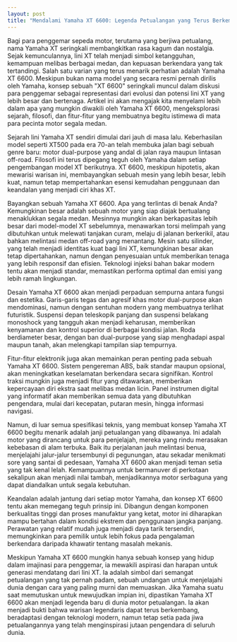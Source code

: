 ```yaml
---
layout: post
title: "Mendalami Yamaha XT 6600: Legenda Petualangan yang Terus Berkembang"
---
```


Bagi para penggemar sepeda motor, terutama yang berjiwa petualang, nama Yamaha XT seringkali membangkitkan rasa kagum dan nostalgia. Sejak kemunculannya, lini XT telah menjadi simbol ketangguhan, kemampuan melibas berbagai medan, dan kepuasan berkendara yang tak tertandingi. Salah satu varian yang terus menarik perhatian adalah Yamaha XT 6600. Meskipun bukan nama model yang secara resmi pernah dirilis oleh Yamaha, konsep sebuah "XT 6600" seringkali muncul dalam diskusi para penggemar sebagai representasi dari evolusi dan potensi lini XT yang lebih besar dan bertenaga. Artikel ini akan mengajak kita menyelami lebih dalam apa yang mungkin diwakili oleh Yamaha XT 6600, mengeksplorasi sejarah, filosofi, dan fitur-fitur yang membuatnya begitu istimewa di mata para pecinta motor segala medan.

Sejarah lini Yamaha XT sendiri dimulai dari jauh di masa lalu. Keberhasilan model seperti XT500 pada era 70-an telah membuka jalan bagi sebuah genre baru: motor dual-purpose yang andal di jalan raya maupun lintasan off-road. Filosofi ini terus dipegang teguh oleh Yamaha dalam setiap pengembangan model XT berikutnya. XT 6600, meskipun hipotetis, akan mewarisi warisan ini, membayangkan sebuah mesin yang lebih besar, lebih kuat, namun tetap mempertahankan esensi kemudahan penggunaan dan keandalan yang menjadi ciri khas XT.

Bayangkan sebuah Yamaha XT 6600. Apa yang terlintas di benak Anda? Kemungkinan besar adalah sebuah motor yang siap diajak bertualang menaklukkan segala medan. Mesinnya mungkin akan berkapasitas lebih besar dari model-model XT sebelumnya, menawarkan torsi melimpah yang dibutuhkan untuk melewati tanjakan curam, melaju di jalanan berkerikil, atau bahkan melintasi medan off-road yang menantang. Mesin satu silinder, yang telah menjadi identitas kuat bagi lini XT, kemungkinan besar akan tetap dipertahankan, namun dengan penyesuaian untuk memberikan tenaga yang lebih responsif dan efisien. Teknologi injeksi bahan bakar modern tentu akan menjadi standar, memastikan performa optimal dan emisi yang lebih ramah lingkungan.

Desain Yamaha XT 6600 akan menjadi perpaduan sempurna antara fungsi dan estetika. Garis-garis tegas dan agresif khas motor dual-purpose akan mendominasi, namun dengan sentuhan modern yang membuatnya terlihat futuristik. Suspensi depan teleskopik panjang dan suspensi belakang monoshock yang tangguh akan menjadi keharusan, memberikan kenyamanan dan kontrol superior di berbagai kondisi jalan. Roda berdiameter besar, dengan ban dual-purpose yang siap menghadapi aspal maupun tanah, akan melengkapi tampilan siap tempurnya.

Fitur-fitur elektronik juga akan memainkan peran penting pada sebuah Yamaha XT 6600. Sistem pengereman ABS, baik standar maupun opsional, akan meningkatkan keselamatan berkendara secara signifikan. Kontrol traksi mungkin juga menjadi fitur yang ditawarkan, memberikan kepercayaan diri ekstra saat melibas medan licin. Panel instrumen digital yang informatif akan memberikan semua data yang dibutuhkan pengendara, mulai dari kecepatan, putaran mesin, hingga informasi navigasi.

Namun, di luar semua spesifikasi teknis, yang membuat konsep Yamaha XT 6600 begitu menarik adalah janji petualangan yang dibawanya. Ini adalah motor yang dirancang untuk para penjelajah, mereka yang rindu merasakan kebebasan di alam terbuka. Baik itu perjalanan jauh melintasi benua, menjelajahi jalur-jalur tersembunyi di pegunungan, atau sekadar menikmati sore yang santai di pedesaan, Yamaha XT 6600 akan menjadi teman setia yang tak kenal lelah. Kemampuannya untuk bermanuver di perkotaan sekalipun akan menjadi nilai tambah, menjadikannya motor serbaguna yang dapat diandalkan untuk segala kebutuhan.

Keandalan adalah jantung dari setiap motor Yamaha, dan konsep XT 6600 tentu akan memegang teguh prinsip ini. Dibangun dengan komponen berkualitas tinggi dan proses manufaktur yang ketat, motor ini diharapkan mampu bertahan dalam kondisi ekstrem dan penggunaan jangka panjang. Perawatan yang relatif mudah juga menjadi daya tarik tersendiri, memungkinkan para pemilik untuk lebih fokus pada pengalaman berkendara daripada khawatir tentang masalah mekanis.

Meskipun Yamaha XT 6600 mungkin hanya sebuah konsep yang hidup dalam imajinasi para penggemar, ia mewakili aspirasi dan harapan untuk generasi mendatang dari lini XT. Ia adalah simbol dari semangat petualangan yang tak pernah padam, sebuah undangan untuk menjelajahi dunia dengan cara yang paling murni dan memuaskan. Jika Yamaha suatu saat memutuskan untuk mewujudkan impian ini, dipastikan Yamaha XT 6600 akan menjadi legenda baru di dunia motor petualangan. Ia akan menjadi bukti bahwa warisan legendaris dapat terus berkembang, beradaptasi dengan teknologi modern, namun tetap setia pada jiwa petualangannya yang telah menginspirasi jutaan pengendara di seluruh dunia.
